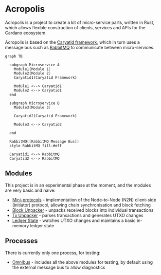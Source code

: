 # Acropolis

Acropolis is a project to create a kit of micro-service parts, written in
Rust, which allows flexible construction of clients, services and APIs for
the Cardano ecosystem.

Acropolis is based on the
[Caryatid framework](https://github.com/input-output-hk/caryatid),
which in turn uses a message bus such as [RabbitMQ](https://www.rabbitmq.com/)
to communicate between micro-services.

```mermaid
graph TB

  subgraph Microservice A
    Module1(Module 1)
    Module2(Module 2)
    Caryatid1(Caryatid Framework)

    Module1 <--> Caryatid1
    Module2 <--> Caryatid1
  end

  subgraph Microservice B
    Module3(Module 3)

    Caryatid2(Caryatid Framework)

    Module3 <--> Caryatid2

  end

  RabbitMQ([RabbitMQ Message Bus])
  style RabbitMQ fill:#eff

  Caryatid1 <--> RabbitMQ
  Caryatid2 <--> RabbitMQ
```

## Modules

This project is in an experimental phase at the moment, and the modules
are very basic and naive:

* [Mini-protocols](modules/miniprotocols) - implementation of the
  Node-to-Node (N2N) client-side (initiator) protocol, allowing chain
  synchronisation and block fetching
* [Block Unpacker](modules/block_unpacker) - unpacks received blocks
  into individual transactions
* [Tx Unpacker](modules/tx_unpacker) - parses transactions and generates UTXO
  changes
* [Ledger State](modules/ledger_state) - watches UTXO changes and maintains a basic in-memory ledger state

## Processes

There is currently only one process, for testing:

* [Omnibus](processes/omnibus) - includes all the above modules for
  testing, by default using the external message bus to allow
  diagnostics

